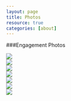 ```yaml
---
layout: page
title: Photos
resource: true
categories: [about]
---
```

###Engagement Photos
<div class="container">

<div class="row">
  <div class="col-xs-2">
    <a href="https://s3.amazonaws.com/weddednerds.com/CasketartsSun.jpg" class="thumbnail" rel="lightbox-cats">
      <img src="https://s3.amazonaws.com/weddednerds.com/CasketartsSun.jpg" class="img-responsive">
    </a>
  </div>

  <div class="col-xs-4">
    <a href="https://s3.amazonaws.com/weddednerds.com/CasketartsSun2.jpg" class="thumbnail" rel="lightbox-cats">
      <img src="https://s3.amazonaws.com/weddednerds.com/CasketartsSun2.jpg" class="img-responsive">
    </a>
  </div>
</div>

<div class="row">
  <div class="col-xs-4">
    <a href="https://s3.amazonaws.com/weddednerds.com/MURAL.jpg" class="thumbnail" rel="lightbox-cats">
      <img src="https://s3.amazonaws.com/weddednerds.com/MURAL.jpg" class="img-responsive">
    </a>
  </div>

  <div class="col-xs-4">
    <a href="https://s3.amazonaws.com/weddednerds.com/MURAL2.jpg" class="thumbnail" rel="lightbox-cats">
      <img src="https://s3.amazonaws.com/weddednerds.com/MURAL2.jpg" class="img-responsive">
    </a>
  </div>
</div>


<div class="row">
  <div class="col-xs-4">
    <a href="https://s3.amazonaws.com/weddednerds.com/Traintracks.jpg" class="thumbnail" rel="lightbox-cats">
      <img src="https://s3.amazonaws.com/weddednerds.com/Traintracks.jpg" class="img-responsive">
    </a>
  </div>

  <div class="col-xs-4">
    <a href="https://s3.amazonaws.com/weddednerds.com/UPPERCUT.jpg" class="thumbnail" rel="lightbox-cats">
      <img src="https://s3.amazonaws.com/weddednerds.com/UPPERCUT.jpg" class="img-responsive">
    </a>
  </div>
</div>

<div class="row">
  <div class="col-xs-4">
    <a href="https://s3.amazonaws.com/weddednerds.com/laser.jpg" class="thumbnail" rel="lightbox-cats">
      <img src="https://s3.amazonaws.com/weddednerds.com/laser.jpg" class="img-responsive">
    </a>
  </div>
</div>

</div>
